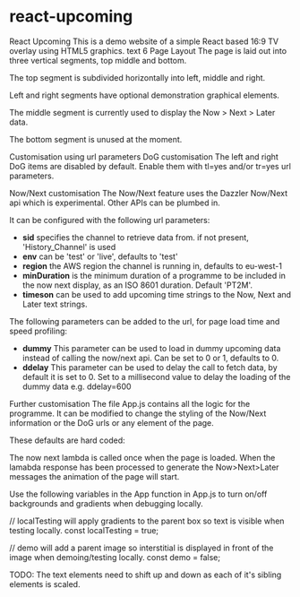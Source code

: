 # react-upcoming
React Upcoming
This is a demo website of a simple React based 16:9 TV overlay using HTML5 graphics.
text 6
Page Layout
The page is laid out into three vertical segments, top middle and bottom.

The top segment is subdivided horizontally into left, middle and right.

Left and right segments have optional demonstration graphical elements.

The middle segment is currently used to display the Now > Next > Later data.

The bottom segment is unused at the moment.

Customisation using url parameters
DoG customisation
The left and right DoG items are disabled by default. Enable them with tl=yes and/or tr=yes url parameters.

Now/Next customisation
The Now/Next feature uses the Dazzler Now/Next api which is experimental. Other APIs can be plumbed in.

It can be configured with the following url parameters:

- **sid** specifies the channel to retrieve data from. if not present, 'History_Channel' is used
- **env** can be 'test' or 'live', defaults to 'test'
- **region** the AWS region the channel is running in, defaults to eu-west-1
- **minDuration** is the minimum duration of a programme to be included in the now next display, as an ISO 8601 duration. Default 'PT2M'.
- **timeson** can be used to add upcoming time strings to the Now, Next and Later text strings.

The following parameters can be added to the url, for page load time and speed profiling:

- **dummy** This parameter can be used to load in dummy upcoming data instead of calling the now/next api. Can be set to 0 or 1, defaults to 0. 
- **ddelay** This parameter can be used to delay the call to fetch data, by default it is set to 0.  Set to a millisecond value to delay the loading of the dummy data e.g. ddelay=600

Further customisation
The file App.js contains all the logic for the programme. It can be modified to change the styling of the Now/Next information or the DoG urls or any element of the page.

These defaults are hard coded:

The now next lambda is called once when the page is loaded. When the lamabda response has been processed to generate the Now>Next>Later messages the animation of the page will start.

Use the following variables in the App function in App.js to turn on/off backgrounds and gradients when debugging locally.

  // localTesting will apply gradients to the parent box so text is visible when testing locally.
  const localTesting = true;
  
  // demo will add a parent image so interstitial is displayed in front of the image when demoing/testing locally.
  const demo = false;


TODO: The text elements need to shift up and down as each of it's sibling elements is scaled.  